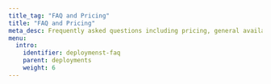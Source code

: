 ```yaml
---
title_tag: "FAQ and Pricing"
title: "FAQ and Pricing"
meta_desc: Frequently asked questions including pricing, general availability, and roadmap
menu:
  intro:
    identifier: deploymenst-faq
    parent: deployments
    weight: 6
---
```


